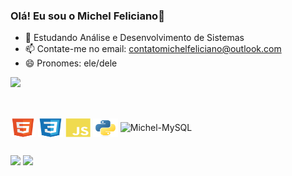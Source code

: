 ### Olá! Eu sou o Michel Feliciano👋

- 🌱 Estudando Análise e Desenvolvimento de Sistemas
- 📫 Contate-me no email: contatomichelfeliciano@outlook.com
- 😄 Pronomes: ele/dele

<div>
  <img height="180em" src="https://github-readme-stats.vercel.app/api?username=michel-png&show_icons=true&theme=dark"><br>
</div>

  ##
  
<div style="display: inline_block"><br>
  <img align="center" alt="Michel-HTML" height="30" width="40" src="https://raw.githubusercontent.com/devicons/devicon/master/icons/html5/html5-original.svg">
  <img align="center" alt="Michel-CSS" height="30" width="40" src="https://raw.githubusercontent.com/devicons/devicon/master/icons/css3/css3-original.svg">
  <img align="center" alt="Michel-Js" height="30" width="40" src="https://raw.githubusercontent.com/devicons/devicon/master/icons/javascript/javascript-plain.svg">
  <img align="center" alt="Michel-Python" height="30" width="40" src="https://raw.githubusercontent.com/devicons/devicon/master/icons/python/python-original.svg">
  <img align="center" alt="Michel-MySQL" height="30" width="40" src="https://cdn.jsdelivr.net/gh/devicons/devicon/icons/mysql/mysql-original-wordmark.svg" />
          
  
  ##
 
<div>
  <a href="https://www.linkedin.com/in/michel-feliciano-096938233" target="_blank"><img src="https://img.shields.io/badge/-LinkedIn-%230077B5?style=for-the-badge&logo=linkedin&logoColor=white" target="_blank"></a>
  <a href="https://teams.microsoft.com/l/chat/0/0?users=contatomichelfeliciano@outlook.com" target="_blank"><img src="https://img.shields.io/badge/Microsoft_Teams-6264A7?style=for-the-badge&logo=microsoft-teams&logoColor=white" target="_blank"></a>
</div>
